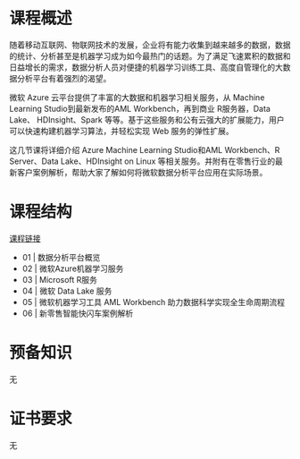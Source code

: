 # 课程概述
随着移动互联网、物联网技术的发展，企业将有能力收集到越来越多的数据，数据的统计、分析甚至是机器学习成为如今最热门的话题。为了满足飞速累积的数据和日益增长的需求，数据分析人员对便捷的机器学习训练工具、高度自管理化的大数据分析平台有着强烈的渴望。

微软 Azure 云平台提供了丰富的大数据和机器学习相关服务，从 Machine Learning Studio到最新发布的AML Workbench，再到商业 R服务器，Data Lake、 HDInsight、Spark 等等。基于这些服务和公有云强大的扩展能力，用户可以快速构建机器学习算法，并轻松实现 Web 服务的弹性扩展。

这几节课将详细介绍 Azure Machine Learning Studio和AML Workbench、R Server、Data Lake、HDInsight on Linux 等相关服务。并附有在零售行业的最新客户案例解析，帮助大家了解如何将微软数据分析平台应用在实际场景。

# 课程结构
[课程链接](https://mva.microsoft.com/zh-cn/training-courses/--17742?l=4hQUFwcbE_9405192810)

- 01 | 数据分析平台概览
- 02 | 微软Azure机器学习服务
- 03 | Microsoft R服务
- 04 | 微软 Data Lake 服务
- 05 | 微软机器学习工具 AML Workbench 助力数据科学实现全生命周期流程
- 06 | 新零售智能快闪车案例解析

# 预备知识
无

# 证书要求
无